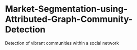 # Market-Segmentation-using-Attributed-Graph-Community-Detection
Detection of vibrant communities within a social network

